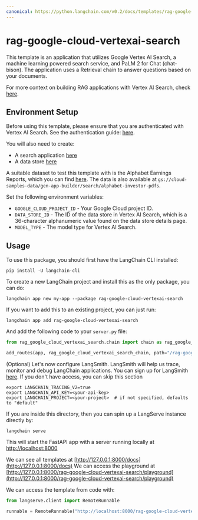 ```yaml
---
canonical: https://python.langchain.com/v0.2/docs/templates/rag-google-cloud-vertexai-search/
---
```


# rag-google-cloud-vertexai-search

This template is an application that utilizes Google Vertex AI Search, a machine learning powered search service, and
PaLM 2 for Chat (chat-bison). The application uses a Retrieval chain to answer questions based on your documents.

For more context on building RAG applications with Vertex AI Search,
check [here](https://cloud.google.com/generative-ai-app-builder/docs/enterprise-search-introduction).

## Environment Setup

Before using this template, please ensure that you are authenticated with Vertex AI Search. See the authentication
guide: [here](https://cloud.google.com/generative-ai-app-builder/docs/authentication).

You will also need to create:

- A search application [here](https://cloud.google.com/generative-ai-app-builder/docs/create-engine-es)
- A data store [here](https://cloud.google.com/generative-ai-app-builder/docs/create-data-store-es)

A suitable dataset to test this template with is the Alphabet Earnings Reports, which you can
find [here](https://abc.xyz/investor/). The data is also available
at `gs://cloud-samples-data/gen-app-builder/search/alphabet-investor-pdfs`.

Set the following environment variables:

* `GOOGLE_CLOUD_PROJECT_ID` - Your Google Cloud project ID.
* `DATA_STORE_ID` - The ID of the data store in Vertex AI Search, which is a 36-character alphanumeric value found on
the data store details page.
* `MODEL_TYPE` - The model type for Vertex AI Search.

## Usage

To use this package, you should first have the LangChain CLI installed:

```shell
pip install -U langchain-cli
```

To create a new LangChain project and install this as the only package, you can do:

```shell
langchain app new my-app --package rag-google-cloud-vertexai-search
```

If you want to add this to an existing project, you can just run:

```shell
langchain app add rag-google-cloud-vertexai-search
```

And add the following code to your `server.py` file:

```python
from rag_google_cloud_vertexai_search.chain import chain as rag_google_cloud_vertexai_search_chain

add_routes(app, rag_google_cloud_vertexai_search_chain, path="/rag-google-cloud-vertexai-search")
```

(Optional) Let's now configure LangSmith.
LangSmith will help us trace, monitor and debug LangChain applications.
You can sign up for LangSmith [here](https://smith.langchain.com/).
If you don't have access, you can skip this section

```shell
export LANGCHAIN_TRACING_V2=true
export LANGCHAIN_API_KEY=<your-api-key>
export LANGCHAIN_PROJECT=<your-project>  # if not specified, defaults to "default"
```

If you are inside this directory, then you can spin up a LangServe instance directly by:

```shell
langchain serve
```

This will start the FastAPI app with a server running locally at
[http://localhost:8000](http://localhost:8000)

We can see all templates at [http://127.0.0.1:8000/docs](http://127.0.0.1:8000/docs)
We can access the playground
at [http://127.0.0.1:8000/rag-google-cloud-vertexai-search/playground](http://127.0.0.1:8000/rag-google-cloud-vertexai-search/playground)

We can access the template from code with:

```python
from langserve.client import RemoteRunnable

runnable = RemoteRunnable("http://localhost:8000/rag-google-cloud-vertexai-search")
```